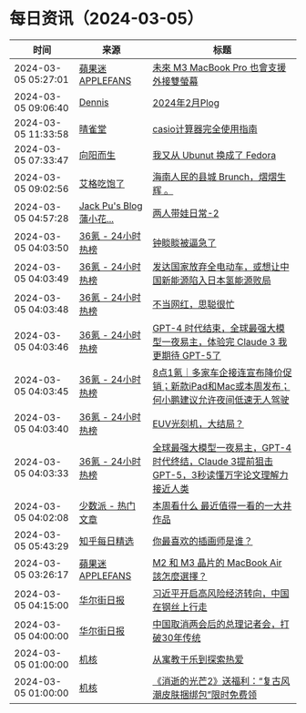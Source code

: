 ﻿# 每日资讯（2024-03-05）

|时间|来源|标题|
|---|---|---|
|2024-03-05 05:27:01|[蘋果迷 APPLEFANS](https://applefans.today/feed/)|[未來 M3 MacBook Pro 也會支援外接雙螢幕](https://applefans.today/2024-03-m3-macbook-pro-maybe-support-multi-display/)|
|2024-03-05 09:06:40|[Dennis](https://www.domon.cn/rss/)|[2024年2月Plog](https://www.domon.cn/2024nian-2yue-plog/)|
|2024-03-05 11:33:58|[晴雀堂](https://hehysh.github.io/atom.xml)|[casio计算器完全使用指南](https://blog.nbplus.eu.org/posts/50032.html)|
|2024-03-05 07:33:47|[向阳而生](https://blog.7wate.com/rss.xml)|[我又从 Ubunut 换成了 Fedora](https://blog.7wate.com/archives/wo-you-cong-ubunut-huan-cheng-liao-fedora)|
|2024-03-05 09:02:56|[艾格吃饱了](https://feedpress.me/wx-aigechibaole)|[海南人民的县城 Brunch，熠熠生辉 。](http://mp.weixin.qq.com/s?__biz=MjM5NTYxODQyMA%3D%3D&mid=2653450188&idx=1&sn=b6e6194c9dcfc7be01dff720034a2aa8)|
|2024-03-05 04:57:28|[Jack Pu's Blog 蒲小花...](https://www.jackpu.com/rss/)|[两人带娃日常-2](https://www.jackpu.com/liang-ren-dai-wa-ri-chang-2/)|
|2024-03-05 04:03:50|[36氪 - 24小时热榜](https://rss.mifaw.com/articles/5c8bb11a3c41f61efd36683e/5c91d2e23882afa09dff4901)|[钟睒睒被逼急了](https://36kr.com/p/2675122265110019)|
|2024-03-05 04:03:49|[36氪 - 24小时热榜](https://rss.mifaw.com/articles/5c8bb11a3c41f61efd36683e/5c91d2e23882afa09dff4901)|[发达国家放弃全电动车，或想让中国新能源陷入日本氢能源败局](https://36kr.com/p/2675043620189703)|
|2024-03-05 04:03:48|[36氪 - 24小时热榜](https://rss.mifaw.com/articles/5c8bb11a3c41f61efd36683e/5c91d2e23882afa09dff4901)|[不当网红，思聪很忙](https://36kr.com/p/2674690584917767)|
|2024-03-05 04:03:46|[36氪 - 24小时热榜](https://rss.mifaw.com/articles/5c8bb11a3c41f61efd36683e/5c91d2e23882afa09dff4901)|[GPT-4 时代结束，全球最强大模型一夜易主，体验完 Claude 3 我更期待 GPT-5了](https://36kr.com/p/2675892220245760)|
|2024-03-05 04:03:45|[36氪 - 24小时热榜](https://rss.mifaw.com/articles/5c8bb11a3c41f61efd36683e/5c91d2e23882afa09dff4901)|[8点1氪｜​多家车企接连宣布降价促销；新款iPad和Mac或本周发布；何小鹏建议允许夜间低速无人驾驶](https://36kr.com/p/2675919607887625)|
|2024-03-05 04:03:40|[36氪 - 24小时热榜](https://rss.mifaw.com/articles/5c8bb11a3c41f61efd36683e/5c91d2e23882afa09dff4901)|[EUV光刻机，大结局？](https://36kr.com/p/2674576823039493)|
|2024-03-05 04:03:33|[36氪 - 24小时热榜](https://rss.mifaw.com/articles/5c8bb11a3c41f61efd36683e/5c91d2e23882afa09dff4901)|[全球最强大模型一夜易主，GPT-4时代终结，Claude 3提前狙击GPT-5，3秒读懂万字论文理解力接近人类](https://36kr.com/p/2675503522641668)|
|2024-03-05 04:02:08|[少数派 - 热门文章](https://rss.mifaw.com/articles/5c8bb11a3c41f61efd36683e/5c92450e3882afa09dff5928)|[本周看什么 最近值得一看的一大井作品](https://sspai.com/post/86816)|
|2024-03-05 05:43:29|[知乎每日精选](https://www.zhihu.com/rss)|[你最喜欢的插画师是谁？](http://www.zhihu.com/question/491885658/answer/3205581687?utm_campaign=rss&utm_medium=rss&utm_source=rss&utm_content=title)|
|2024-03-05 03:26:17|[蘋果迷 APPLEFANS](https://applefans.today/feed/)|[M2 和 M3 晶片的 MacBook Air 該怎麼選擇？](https://applefans.today/2024-03-how-to-choose-m2-m3-macbook-air/)|
|2024-03-05 04:15:00|[华尔街日报](https://cn.wsj.com/zh-hans/rss)|[习近平开启高风险经济转向，中国在钢丝上行走](https://cn.wsj.com/articles/%E4%B8%AD%E5%9B%BD%E7%BB%8F%E6%B5%8E%E5%87%8F%E9%80%9F%E4%BD%86%E4%B8%8D%E8%83%BD%E5%81%9C%E6%BB%9E-%E7%8A%B9%E5%A6%82%E5%9C%A8%E9%92%A2%E4%B8%9D%E4%B8%8A%E6%B8%B8%E8%B5%B0-77a5f08f)|
|2024-03-05 04:00:00|[华尔街日报](https://cn.wsj.com/zh-hans/rss)|[中国取消两会后的总理记者会，打破30年传统](https://cn.wsj.com/articles/%E4%B8%AD%E5%9B%BD%E5%8F%96%E6%B6%88%E5%85%A8%E5%9B%BD%E4%BA%BA%E5%A4%A7%E4%BC%9A%E8%AE%AE%E9%97%AD%E5%B9%95%E5%90%8E%E7%9A%84%E6%80%BB%E7%90%86%E8%AE%B0%E8%80%85%E4%BC%9A-38d12235)|
|2024-03-05 01:00:00|[机核](https://www.gcores.com/rss)|[从寓教于乐到探索热爱](https://www.gcores.com/articles/178466)|
|2024-03-05 01:00:00|[机核](https://www.gcores.com/rss)|[《消逝的光芒2》送福利：“复古风潮皮肤捆绑包”限时免费领](https://www.gcores.com/articles/178454)|
